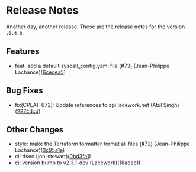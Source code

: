 # Release Notes
Another day, another release. These are the release notes for the version `v2.4.0`.

## Features
* feat: add a default syscall_config.yaml file (#73) (Jean-Philippe Lachance)([6cecea5](https://github.com/lacework/terraform-kubernetes-agent/commit/6cecea53fd55b3c187d36af02c0547f12f0a1b30))
## Bug Fixes
* fix(CPLAT-672): Update references to api.lacework.net (Atul Singh)([2874dcd](https://github.com/lacework/terraform-kubernetes-agent/commit/2874dcd6c15cb9520ceec0c7e0d92b645e78f347))
## Other Changes
* style: make the Terraform formatter format all files (#72) (Jean-Philippe Lachance)([3c95a1e](https://github.com/lacework/terraform-kubernetes-agent/commit/3c95a1eaf343c75264301d6c41da716bf52b09a8))
* ci: tfsec (jon-stewart)([0bd3fa1](https://github.com/lacework/terraform-kubernetes-agent/commit/0bd3fa14f834ed0c096ee4e6f4602db01278bd2b))
* ci: version bump to v2.3.1-dev (Lacework)([18adec1](https://github.com/lacework/terraform-kubernetes-agent/commit/18adec150f836b6d604c10155ae04a6bf52dd91e))
